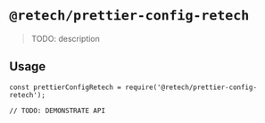 # `@retech/prettier-config-retech`

> TODO: description

## Usage

```
const prettierConfigRetech = require('@retech/prettier-config-retech');

// TODO: DEMONSTRATE API
```
